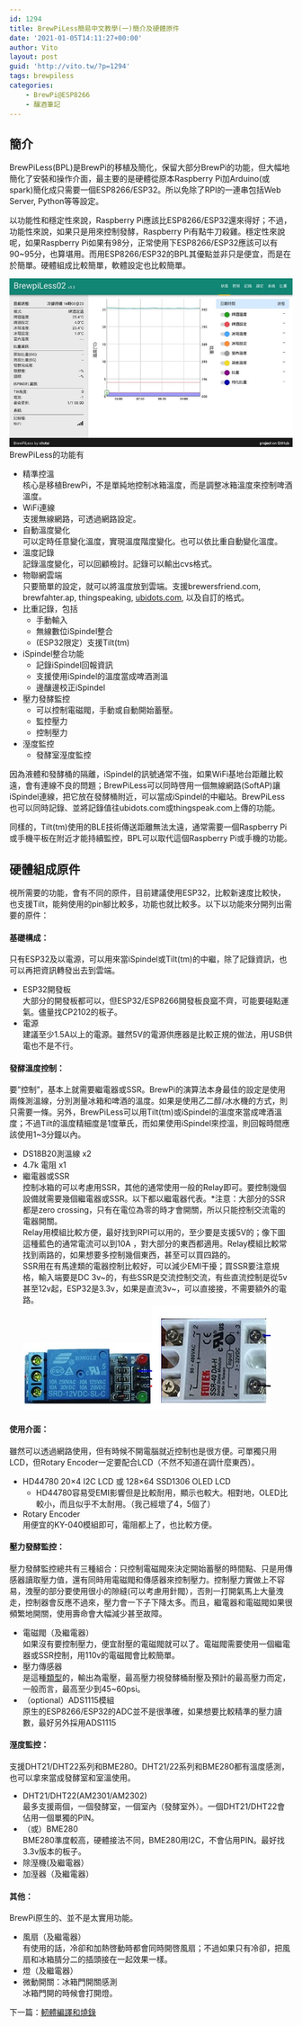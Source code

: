 ```yaml
---
id: 1294
title: BrewPiLess簡易中文教學(一)簡介及硬體原件
date: '2021-01-05T14:11:27+00:00'
author: Vito
layout: post
guid: 'http://vito.tw/?p=1294'
tags: brewpiless
categories:
    - BrewPi@ESP8266
    - 釀酒筆記
---
```


## 簡介

BrewPiLess(BPL)是BrewPi的移植及簡化，保留大部分BrewPi的功能，但大幅地簡化了安裝和操作介面，最主要的是硬體從原本Raspberry Pi加Arduino(或spark)簡化成只需要一個ESP8266/ESP32。所以免除了RPI的一連串包括Web Server, Python等等設定。

以功能性和穩定性來說，Raspberry Pi應該比ESP8266/ESP32還來得好；不過，功能性來說，如果只是用來控制發酵，Raspberry Pi有點牛刀殺雞。穩定性來說呢，如果Raspberry Pi如果有98分，正常使用下ESP8266/ESP32應該可以有90~95分，也算堪用。而用ESP8266/ESP32的BPL其優點並非只是便宜，而是在於簡單。硬體組成比較簡單，軟體設定也比較簡單。

![](/wp-content/uploads/2021/01/45898131052_00cccf02a9_c.jpg)
BrewPiLess的功能有

- 精準控溫  
    核心是移植BrewPi，不是單純地控制冰箱溫度，而是調整冰箱溫度來控制啤酒溫度。
- WiFi連線  
    支援無線網路，可透過網路設定。
- 自動溫度變化  
    可以定時任意變化溫度，實現溫度階度變化。也可以依比重自動變化溫度。
- 溫度記錄  
    記錄溫度變化，可以回顧檢討。記錄可以輸出cvs格式。
- 物聯網雲端  
    只要簡單的設定，就可以將溫度放到雲端。支援brewersfriend.com, brewfahter.ap, thingspeaking, [ubidots.com](https://github.com/vitotai/BrewPiLess/blob/master/doc/ubidots.md), 以及自訂的格式。
- 比重記錄，包括
    - 手動輸入
    - 無線數位iSpindel整合
    - (ESP32限定）支援Tilt(tm)
- iSpindel整合功能
    - 記錄iSpindel回報資訊
    - 支援使用iSpindel的溫度當成啤酒測溫
    - 邊釀邊校正iSpindel
- 壓力發酵監控
    - 可以控制電磁閥，手動或自動開始蓄壓。
    - 監控壓力
    - 控制壓力
- 溼度監控
    - 發酵室溼度監控

因為液體和發酵桶的隔離，iSpindel的訊號通常不強，如果WiFi基地台距離比較遠，會有連線不良的問題；BrewPiLess可以同時啓用一個無線網路(SoftAP)讓iSpindel連線，把它放在發酵桶附近，可以當成iSpindel的中繼站。BrewPiLess也可以同時記錄、並將記錄值往ubidots.com或thingspeak.com上傳的功能。

同樣的，Tilt(tm)使用的BLE技術傳送距離無法太遠，通常需要一個Raspberry Pi或手機平板在附近才能持續監控，BPL可以取代這個Raspberry Pi或手機的功能。

## 硬體組成原件

視所需要的功能，會有不同的原件，目前建議使用ESP32，比較新速度比較快，也支援Tilt，能夠使用的pin腳比較多，功能也就比較多。以下以功能來分開列出需要的原件：

#### 基礎構成：

只有ESP32及以電源，可以用來當iSpindel或Tilt(tm)的中繼，除了記錄資訊，也可以再把資訊轉發出去到雲端。

- ESP32開發板  
    大部分的開發板都可以，但ESP32/ESP8266開發板良窳不齊，可能要碰點運氣。儘量找CP2102的板子。
- 電源  
    建議至少1.5A以上的電源。雖然5V的電源供應器是比較正規的做法，用USB供電也不是不行。

#### 發酵溫度控制：

要”控制”，基本上就需要繼電器或SSR。BrewPi的演算法本身最佳的設定是使用兩條測溫線，分別測量冰箱和啤酒的溫度。如果是使用乙二醇/冰水機的方式，則只需要一條。另外，BrewPiLess可以用Tilt(tm)或iSpindel的溫度來當成啤酒溫度；不過Tilt的溫度精細度是1度華氏，而如果使用iSpindel來控溫，則回報時間應該使用1~3分鐘以內。

- DS18B20測溫線 x2
- 4.7k 電阻 x1
- 繼電器或SSR  
    控制冰箱的可以考慮用SSR，其他的通常使用一般的Relay即可。要控制幾個設備就需要幾個繼電器或SSR。以下都以繼電器代表。\*注意：大部分的SSR都是zero crossing，只有在電位為零的時才會開關，所以只能控制交流電的電器開關。  
    Relay用模組比較方便，最好找到RPI可以用的，至少要是支援5V的；像下圖這種藍色的通常電流可以到10A ，對大部分的東西都適用。Relay模組比較常找到兩路的，如果想要多控制幾個東西，甚至可以買四路的。  
    SSR用在有馬達類的電器控制比較好，可以減少EMI干擾；買SSR要注意規格，輸入端要是DC 3v~的，有些SSR是交流控制交流，有些直流控制是從5v甚至12v起，ESP32是3.3v，如果是直流3v~，可以直接接，不需要額外的電路。   
    ![](/wp-content/uploads/2021/01/Relay.jpg)![](/wp-content/uploads/2021/01/SSR.jpg)

#### 使用介面：

雖然可以透過網路使用，但有時候不開電腦就近控制也是很方便。可單獨只用LCD，但Rotary Encoder一定要配合LCD（不然不知道在調什麼東西）。

- HD44780 20×4 I2C LCD 或 128×64 SSD1306 OLED LCD 
    - HD44780容易受EMI影響但是比較耐用，顯示也較大。相對地，OLED比較小，而且似乎不太耐用。（我己經壞了4，5個了）
- Rotary Encoder  
    用便宜的KY-040模組即可，電阻都上了，也比較方便。

#### 壓力發酵監控：

壓力發酵監控總共有三種組合：只控制電磁閥來決定開始蓄壓的時間點、只是用傳感器讀取壓力值，還有同時用電磁閥和傳感器來控制壓力。控制壓力實做上不容易，洩壓的部分要使用很小的隙縫(可以考慮用針閥），否則一打開氣馬上大量洩走，控制器會反應不過來，壓力會一下子下降太多。而且，繼電器和電磁閥如果很頻繁地開關，使用壽命會大幅減少甚至故障。

- 電磁閥（及繼電器）  
    如果沒有要控制壓力，便宜耐壓的電磁閥就可以了。電磁閥需要使用一個繼電器或SSR控制，用110v的電磁閥會比較簡單。
- 壓力傳感器  
    是這種[類型](https://www.amazon.com/Pressure-Transducer-Sender-Sensor-Stainless/dp/B00NIK9E10)的，輸出為電壓，最高壓力視發酵桶耐壓及預計的最高壓力而定，一般而言，最高至少到45~60psi。
- （optional）ADS1115模組  
    原生的ESP8266/ESP32的ADC並不是很準確，如果想要比較精準的壓力讀數，最好另外採用ADS1115

#### 溼度監控：

支援DHT21/DHT22系列和BME280。DHT21/22系列和BME280都有溫度感測，也可以拿來當成發酵室和室溫使用。

- DHT21/DHT22(AM2301/AM2302)  
    最多支援兩個，一個發酵室，一個室內（發酵室外）。一個DHT21/DHT22會佔用一個單獨的PIN。
- （或）BME280  
    BME280準度較高，硬體接法不同，BME280用I2C，不會佔用PIN。最好找3.3v版本的板子。
- 除溼機(及繼電器）
- 加溼器（及繼電器）

#### 其他：

BrewPi原生的、並不是太實用功能。

- 風扇（及繼電器）  
    有使用的話，冷卻和加熱啓動時都會同時開啓風扇；不過如果只有冷卻，把風扇和冰箱腈分二的插頭接在一起效果一樣。
- 燈（及繼電器）
- 微動開關：冰箱門開關感測  
    冰箱門開的時候會打開燈。

下一篇：[軔體編譯和燒錄](https://vito.tw/?p=1297)